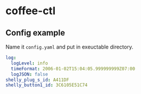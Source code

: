 # coffee-ctl

## Config example

Name it `config.yaml` and put in exeuctable directory.

```yaml
log:
  logLevel: info
  timeFormat: 2006-01-02T15:04:05.999999999Z07:00
  logJSON: false
shelly_plug_s_id: A411DF
shelly_button1_id: 3C6105E51C74
```
